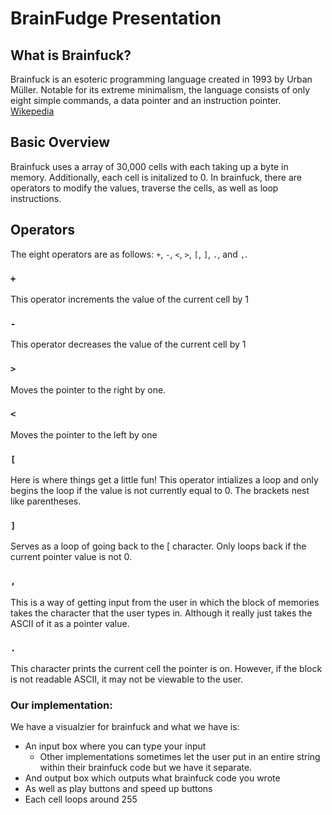 # BrainFudge Presentation

## What is Brainfuck?
Brainfuck is an esoteric programming language created in 1993 by Urban Müller. Notable for its extreme minimalism, the language consists of only eight simple commands, a data pointer and an instruction pointer. [Wikepedia](https://en.wikipedia.org/wiki/Brainfuck)

## Basic Overview
Brainfuck uses a array of 30,000 cells with each taking up a byte in memory. Additionally, each cell is initalized to 0. In brainfuck, there are operators to modify the values, traverse the cells, as well as loop instructions.

## Operators
The eight operators are as follows: `+`, `-`, `<`, `>`, `[`, `]`, `.`, and `,`.

### `+`
This operator increments the value of the current cell by 1

### `-`
This operator decreases the value of the current cell by 1

### `>`
Moves the pointer to the right by one.

### `<`
Moves the pointer to the left by one

### `[`
Here is where things get a little fun! This operator intializes a loop and only begins the loop if the value is not currently equal to 0. The brackets nest like parentheses.

### `]`
Serves as a loop of going back to the \[ character. Only loops back if the current pointer value is not 0.

### `,`
This is a way of getting input from the user in which the block of memories takes the character that the user types in. Although it really just takes the ASCII of it as a pointer value.

### `.`
This character prints the current cell the pointer is on. However, if the block is not readable ASCII, it may not be viewable to the user.

### Our implementation:
We have a visualzier for brainfuck and what we have is:
* An input box where you can type your input
  * Other implementations sometimes let the user put in an entire string within their brainfuck code but we have it separate.
* And output box which outputs what brainfuck code you wrote
* As well as play buttons and speed up buttons
* Each cell loops around 255

